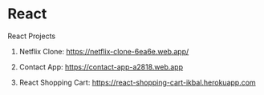 # React
React Projects

1. Netflix Clone: https://netflix-clone-6ea6e.web.app/

2. Contact App: https://contact-app-a2818.web.app

3. React Shopping Cart: https://react-shopping-cart-ikbal.herokuapp.com
